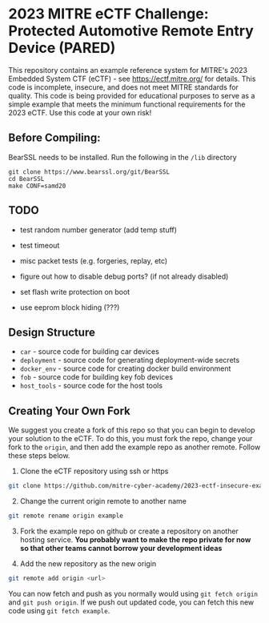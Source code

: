 # 2023 MITRE eCTF Challenge: Protected Automotive Remote Entry Device (PARED)
This repository contains an example reference system for MITRE's 2023 Embedded System CTF
(eCTF) - see https://ectf.mitre.org/ for details. This code is incomplete, insecure, and 
does not meet MITRE standards for quality.  This code is being provided for educational 
purposes to serve as a simple example that meets the minimum functional requirements for 
the 2023 eCTF.  Use this code at your own risk!

## Before Compiling:
BearSSL needs to be installed. Run the following in the `/lib` directory

```
git clone https://www.bearssl.org/git/BearSSL
cd BearSSL
make CONF=samd20
```

## TODO
- test random number generator (add temp stuff)
- test timeout
- misc packet tests (e.g. forgeries, replay, etc)
- figure out how to disable debug ports? (if not already disabled)

- set flash write protection on boot
- use eeprom block hiding (???)

## Design Structure
- `car` - source code for building car devices
- `deployment` - source code for generating deployment-wide secrets
- `docker_env` - source code for creating docker build environment
- `fob` - source code for building key fob devices
- `host_tools` - source code for the host tools

## Creating Your Own Fork
We suggest you create a fork of this repo so that you can begin to develop
your solution to the eCTF. To do this, you must fork the repo, change your
fork to the `origin`, and then add the example repo as another remote.
Follow these steps below.

1. Clone the eCTF repository using ssh or https 
```bash
git clone https://github.com/mitre-cyber-academy/2023-ectf-insecure-example --recurse-submodules
``` 

2. Change the current origin remote to another name
```bash
git remote rename origin example
```

3. Fork the example repo on github or create a repository on another hosting service.
   **You probably want to make the repo private for now so that other teams
   cannot borrow your development ideas** 

4. Add the new repository as the new origin
```bash
git remote add origin <url>
```

You can now fetch and push as you normally would using `git fetch origin` and
`git push origin`. If we push out updated code, you can fetch this new code
using `git fetch example`.
